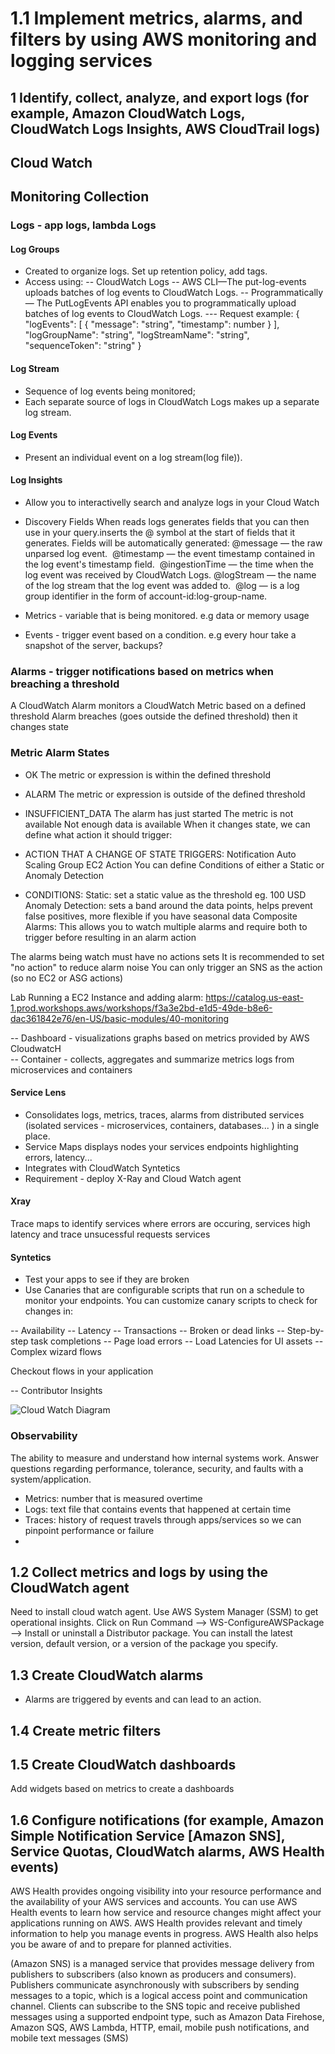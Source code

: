 # 1.1 Implement metrics, alarms, and filters by using AWS monitoring and logging services

## 1 Identify, collect, analyze, and export logs (for example, Amazon CloudWatch Logs, CloudWatch Logs Insights, AWS CloudTrail logs)

## Cloud Watch

## Monitoring Collection

### Logs - app logs, lambda Logs

#### Log Groups

- Created  to organize logs. Set up retention policy, add tags.
- Access using:
-- CloudWatch Logs
-- AWS CLI—The put-log-events uploads batches of log events to CloudWatch Logs.
-- Programmatically — The PutLogEvents API enables you to programmatically upload batches of log events to CloudWatch Logs.
--- Request example:
{
   "logEvents": [
      {
         "message": "string",
         "timestamp": number
      }
   ],
   "logGroupName": "string",
   "logStreamName": "string",
   "sequenceToken": "string"
}

#### Log Stream

- Sequence of log events being monitored;
- Each separate source of logs in CloudWatch Logs makes up a separate log stream.

#### Log Events

- Present an individual event on a log stream(log file)).  

#### Log Insights

- Allow you to interactivelly search and analyze logs in your Cloud Watch
- Discovery Fields
When reads logs generates fields that you can then use in your query.​inserts the @ symbol at the start of fields that it generates.​
Fields will be automatically generated:​
@message — the raw unparsed log event. ​
@timestamp — the event timestamp contained in the log event's timestamp field. ​
@ingestionTime — the time when the log event was received by CloudWatch Logs.​
@logStream — the name of the log stream that the log event was added to. ​
@log — is a log group identifier in the form of account-id:log-group-name.​

- Metrics - variable that is being monitored. e.g data or memory usage

- Events - trigger event based on a condition. e.g every hour take a snapshot of the server, backups?

### Alarms - trigger notifications based on metrics when breaching a threshold

A CloudWatch Alarm monitors a CloudWatch Metric based on a defined threshold
Alarm breaches (goes outside the defined threshold) then it changes state

### Metric Alarm States

- OK The metric or expression is within the defined threshold
- ALARM The metric or expression is outside of the defined threshold
- INSUFFICIENT_DATA
The alarm has just started
The metric is not available
Not enough data is available
When it changes state, we can define what action it should trigger:

- ACTION THAT A CHANGE OF STATE TRIGGERS:
Notification
Auto Scaling Group
EC2 Action
You can define Conditions of either a Static or Anomaly Detection

- CONDITIONS:
Static: set a static value as the threshold eg. 100 USD
Anomaly Detection: sets a band around the data points, helps prevent false positives, more flexible if you have seasonal data
Composite Alarms: This allows you to watch multiple alarms and require both to trigger before resulting in an alarm action

The alarms being watch must have no actions sets
It is recommended to set "no action" to reduce alarm noise
You can only trigger an SNS as the action (so no EC2 or ASG actions)

Lab Running a EC2 Instance and adding alarm: <https://catalog.us-east-1.prod.workshops.aws/workshops/f3a3e2bd-e1d5-49de-b8e6-dac361842e76/en-US/basic-modules/40-monitoring>

-- Dashboard - visualizations graphs based on metrics provided by AWS CloudwatcH  
-- Container - collects, aggregates and summarize metrics logs from  microservices and containers

#### Service Lens

- Consolidates logs, metrics, traces, alarms from distributed services (isolated services - microservices, containers, databases... ) in a single place.
- Service Maps displays nodes your services endpoints highlighting errors, latency...
- Integrates with CloudWatch Syntetics
- Requirement - deploy X-Ray and Cloud Watch agent

#### Xray

Trace maps to identify services where errors are occuring, services high latency and trace unsucessful requests services  

#### Syntetics

- Test your apps to see if they are broken
- Use Canaries that are configurable scripts that run on a schedule to monitor your endpoints.
You can customize canary scripts to check for changes in:

-- Availability
-- Latency
-- Transactions
-- Broken or dead links
-- Step-by-step task completions
-- Page load errors
-- Load Latencies for UI assets
-- Complex wizard flows

Checkout flows in your application

-- Contributor Insights

![Cloud Watch Diagram](../../images/Cloudwatch.png "Cloud Watch")

### Observability

The ability to measure and understand how internal systems​ work. Answer questions regarding performance, tolerance,​ security, and faults with a system/application.​

- Metrics: number that is measured overtime
- Logs: text file that contains events that happened at certain time
- Traces: history of request travels through apps/services so we can pinpoint performance or failure
-  

## 1.2 Collect metrics and logs by using the CloudWatch agent

Need to install cloud watch agent. Use AWS System Manager (SSM) to get operational insights.
Click on Run Command --> WS-ConfigureAWSPackage --> Install or uninstall a Distributor package. You can install the latest version, default version, or a version of the package you specify.

## 1.3 Create CloudWatch alarms

- Alarms are triggered by events and can lead to an action.

## 1.4 Create metric filters

## 1.5 Create CloudWatch dashboards

Add widgets based on metrics to create a dashboards

## 1.6 Configure notifications (for example, Amazon Simple Notification Service [Amazon SNS], Service Quotas, CloudWatch alarms, AWS Health events)

AWS Health provides ongoing visibility into your resource performance and the availability of your AWS services and accounts. You can use AWS Health events to learn how service and resource changes might affect your applications running on AWS. AWS Health provides relevant and timely information to help you manage events in progress. AWS Health also helps you be aware of and to prepare for planned activities.

(Amazon SNS) is a managed service that provides message delivery from publishers to subscribers (also known as producers and consumers). Publishers communicate asynchronously with subscribers by sending messages to a topic, which is a logical access point and communication channel. Clients can subscribe to the SNS topic and receive published messages using a supported endpoint type, such as Amazon Data Firehose, Amazon SQS, AWS Lambda, HTTP, email, mobile push notifications, and mobile text messages (SMS)
